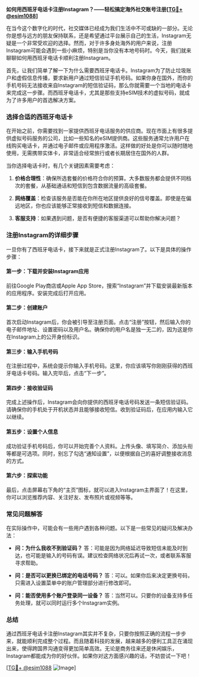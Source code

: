 **如何用西班牙电话卡注册Instagram？——轻松搞定海外社交账号注册[[TG💪+ @esim1088](https://t.me/s/esim1088)]**

在当今这个数字化的时代，社交媒体已经成为我们生活中不可或缺的一部分。无论你是想与远方的朋友保持联系，还是希望通过平台展示自己的生活，Instagram无疑是一个非常受欢迎的选择。然而，对于许多身处海外的用户来说，注册Instagram可能会遇到一些小麻烦，特别是当你没有本地号码时。今天，我们就来聊聊如何用西班牙电话卡顺利注册Instagram。

首先，让我们简单了解一下为什么需要西班牙电话卡。Instagram为了防止垃圾账户和虚假信息传播，要求新用户通过短信验证手机号码。如果你身在国外，而你的手机号码无法接收来自Instagram的短信验证码，那么你就需要一个当地的电话卡来完成这一步骤。而西班牙电话卡，尤其是那些支持eSIM技术的虚拟号码，就成为了许多用户的首选解决方案。

### **选择合适的西班牙电话卡**

在开始之前，你需要找到一家提供西班牙电话服务的供应商。现在市面上有很多提供虚拟号码服务的公司，比如一些知名的eSIM提供商。这些服务通常允许用户在线购买电话卡，并通过电子邮件或应用程序激活。这样做的好处是你可以随时随地使用，无需携带实体卡，非常适合经常旅行或者长期居住在国外的人群。

当你选择电话卡时，有几个关键因素需要考虑：

1. **价格合理性**：确保所选套餐的价格符合你的预算。大多数服务都会提供不同档次的套餐，从基础通话和短信到包含数据流量的高级套餐。
   
2. **网络覆盖**：检查该服务是否能在你所在地区提供良好的信号覆盖。即使是在偏远地区，你也应该能够正常接收到短信和数据连接。

3. **客服支持**：如果遇到问题，是否有便捷的客服渠道可以帮助你解决问题？

### **注册Instagram的详细步骤**

一旦你有了西班牙电话卡，接下来就是正式注册Instagram了。以下是具体的操作步骤：

#### **第一步：下载并安装Instagram应用**
前往Google Play商店或Apple App Store，搜索“Instagram”并下载安装最新版本的应用程序。安装完成后打开应用。

#### **第二步：创建账户**
首次启动Instagram后，你会被引导至注册页面。点击“注册”按钮，然后输入你的电子邮件地址、设置密码以及用户名。确保你的用户名是独一无二的，因为这是你在Instagram上的公开身份标识。

#### **第三步：输入手机号码**
在注册过程中，系统会提示你输入手机号码。这里，你应该填写你刚刚获得的西班牙电话卡号码。输入完毕后，点击“下一步”。

#### **第四步：接收验证码**
完成上述操作后，Instagram会向你提供的西班牙电话号码发送一条短信验证码。请确保你的手机处于开机状态并且能够接收短信。收到验证码后，在应用内输入它以继续。

#### **第五步：设置个人信息**
成功验证手机号码后，你可以开始完善个人资料。上传头像、填写简介、添加头衔等都是可选项。同时，别忘了勾选“通知设置”，以便根据自己的喜好调整接收消息的方式。

#### **第六步：探索功能**
最后，点击屏幕右下角的“主页”图标，就可以进入Instagram主界面了！在这里，你可以浏览推荐内容、关注好友、发布照片或视频等等。

### **常见问题解答**

在实际操作中，可能会有一些用户遇到各种问题。以下是一些常见的疑问及解决办法：

- **问：为什么我收不到验证码？**
  答：可能是因为网络延迟导致短信未能及时到达，也可能是输入的号码有误。建议检查网络状况后再试一次，或者联系客服寻求帮助。

- **问：是否可以更换已绑定的电话号码？**
  答：可以。如果你后来决定更换号码，只需进入设置菜单中的账户管理部分进行修改即可。

- **问：能否使用多个账户登录同一设备？**
  答：当然可以。只要你的设备支持多任务处理，就可以同时运行多个Instagram实例。

### **总结**

通过西班牙电话卡注册Instagram其实并不复杂，只要你按照正确的流程一步步来，就能顺利完成整个过程。而且随着科技的发展，越来越多的便利工具正在涌现出来，使得跨国界沟通变得更加简单高效。无论是商务往来还是休闲娱乐，Instagram都能成为你的好伙伴。如果你对这方面感兴趣的话，不妨尝试一下吧！

[[TG💪+ @esim1088](https://t.me/s/esim1088) ![Image](https://i.postimg.cc/4NQfJmqS/Snipaste-2025-05-13-00-14-12.png)]